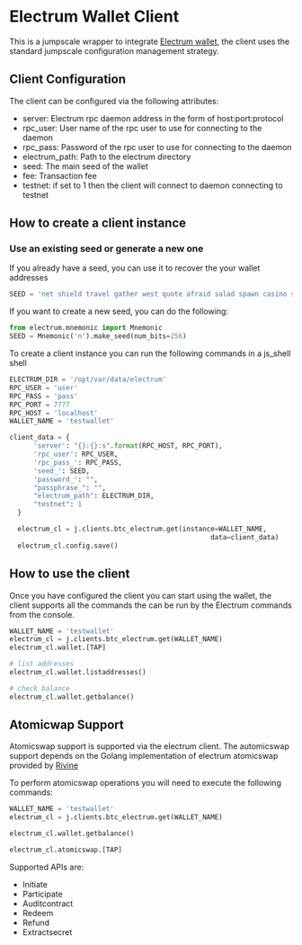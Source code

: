# Electrum Wallet Client

This is a jumpscale wrapper to integrate [Electrum wallet](https://github.com/spesmilo/electrum), the client uses the standard jumpscale configuration management strategy.


## Client Configuration
The client can be configured via the following attributes:
- server: Electrum rpc daemon address in the form of host:port:protocol
- rpc_user: User name of the rpc user to use for connecting to the daemon
- rpc_pass: Password of the rpc user to use for connecting to the daemon
- electrum_path: Path to the electrum directory
- seed: The main seed of the wallet
- fee: Transaction fee
- testnet: if set to 1 then the client will connect to daemon connecting to testnet


## How to create a client instance
### Use an existing seed or generate a new one
If you already have a seed, you can use it to recover the your wallet addresses
```python
SEED = 'net shield travel gather west quote afraid salad spawn casino smile smoke boil flower rescue image antenna soda silent bounce husband tail square phrase'
```
If you want to create a new seed, you can do the following:
```python
from electrum.mnemonic import Mnemonic
SEED = Mnemonic('n').make_seed(num_bits=256)
```

To create a client instance you can run the following commands in a js_shell shell
```python
ELECTRUM_DIR = '/opt/var/data/electrum'
RPC_USER = 'user'
RPC_PASS = 'pass'
RPC_PORT = 7777
RPC_HOST = 'localhost'
WALLET_NAME = 'testwallet'

client_data = {
      'server': "{}:{}:s".format(RPC_HOST, RPC_PORT),
      'rpc_user': RPC_USER,
      'rpc_pass_': RPC_PASS,
      'seed_': SEED,
      'password_': "",
      "passphrase_": "",
      "electrum_path": ELECTRUM_DIR,
      "testnet": 1
  }

  electrum_cl = j.clients.btc_electrum.get(instance=WALLET_NAME,
                                                  data=client_data)
  electrum_cl.config.save()

```

## How to use the client
Once you have configured the client you can start using the wallet, the client supports all the commands the can be run by the Electrum commands from the console.

```python
WALLET_NAME = 'testwallet'
electrum_cl = j.clients.btc_electrum.get(WALLET_NAME)
electrum_cl.wallet.[TAP]

# list addresses
electrum_cl.wallet.listaddresses()

# check balance
electrum_cl.wallet.getbalance()
```


## Atomicwap Support
Atomicswap support is supported via the electrum client. The automicswap support depends on the Golang implementation of electrum atomicswap provided by [Rivine](https://github.com/rivine/atomicswap)

To perform atomicswap operations you will need to execute the following commands:
```python
WALLET_NAME = 'testwallet'
electrum_cl = j.clients.btc_electrum.get(WALLET_NAME)

electrum_cl.wallet.getbalance()

electrum_cl.atomicswap.[TAP]

```
Supported APIs are:
- Initiate
- Participate
- Auditcontract
- Redeem
- Refund
- Extractsecret

